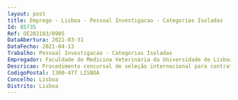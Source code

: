 ```yaml
--- 
layout: post
title: Emprego - Lisboa - Pessoal Investigacao - Categorias Isoladas
Id: 85735
Ref: OE202103/0905
DataAbertura: 2021-03-31
DataFecho: 2021-04-13
Trabalho: Pessoal Investigacao - Categorias Isoladas
Empregador: Faculdade de Medicina Veterinária da Universidade de Lisboa
Descricao: Procedimento concursal de seleção internacional para contratação de um(a) Investigador(a) Doutorado(a) para o exercício de atividades de investigação científica e desenvolvimento tecnológico, na área principal de Ciências Veterinárias, no CIISA – Centro de Investigação Interdisciplinar em Sanidade Animal, Faculdade de Medicina Veterinária, Universidade de Lisboa, em regime de contrato de trabalho em funções públicas a termo resolutivo certo, nos termos da Lei Geral do Trabalho em Funções Públicas (LTFP) e no art.º 18.º do Regulamento de Projetos Financiados Exclusivamente por Fundos Nacionais, publicado em Diário da República, com o n.º 999 2016, de 31 de outubro (RPOE), financiado por fundos exclusivamente nacionais (Orçamento de Estado), no âmbito do projeto de investigação “Promoção do ensino e formação em medicina veterinária baseada na evidência”    “EVIEDVET”   Ref.ª PTDC CED EDG 0187 2020.
CodigoPostal: 1300-477 LISBOA
Concelho: Lisboa
Distrito: Lisboa
--- 
```

